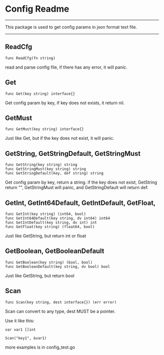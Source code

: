 # Config Readme

------

This package is used to get config params in json format text file.

------

## ReadCfg

```
func ReadCfg(fn string)
```

read and parse config file, if there has any error, it will panic.

## Get

```
func Get(key string) interface{}
```

Get config param by key, if key does not exists, it return nil.

## GetMust

```
func GetMust(key string) interface{}
```

Just like Get, but if the key does not exist, it will panic.

## GetString, GetStringDefault, GetStringMust

```
func GetString(key string) string
func GetStringMust(key string) string
func GetStringDefault(key, def string) string
```

Get config param by key, return a string. if the key does not exist, GetString return "", GetStringMust will panic,
and GetStringDefault will return def.

## GetInt, GetInt64Default, GetIntDefault, GetFloat, 
```
func GetInt(key string) (int64, bool)
func GetInt64Default(key string, dv int64) int64
func GetIntDefault(key string, dv int) int
func GetFloat(key string) (float64, bool)
```
Just like GetString, but return int or float

## GetBoolean, GetBooleanDefault
```
func GetBoolean(key string) (bool, bool)
func GetBooleanDefault(key string, dv bool) bool
```

Just like GetString, but return bool

## Scan
```
func Scan(key string, dest interface{}) (err error) 
```

Scan can convert to any type, dest MUST be a pointer.

Use it like this:
```
var var1 []int

Scan("key1", &var1)
```

more examples is in config_test.go